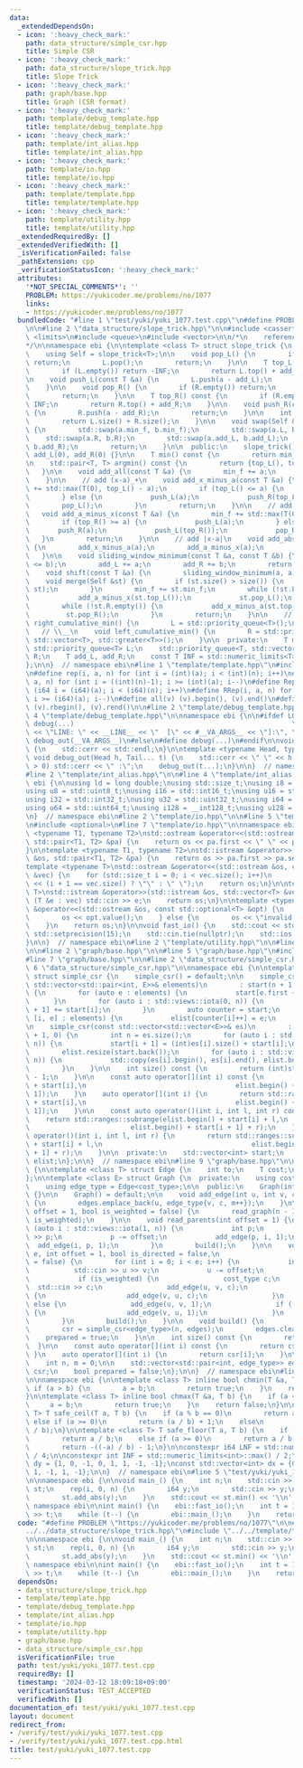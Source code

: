 ```yaml
---
data:
  _extendedDependsOn:
  - icon: ':heavy_check_mark:'
    path: data_structure/simple_csr.hpp
    title: Simple CSR
  - icon: ':heavy_check_mark:'
    path: data_structure/slope_trick.hpp
    title: Slope Trick
  - icon: ':heavy_check_mark:'
    path: graph/base.hpp
    title: Graph (CSR format)
  - icon: ':heavy_check_mark:'
    path: template/debug_template.hpp
    title: template/debug_template.hpp
  - icon: ':heavy_check_mark:'
    path: template/int_alias.hpp
    title: template/int_alias.hpp
  - icon: ':heavy_check_mark:'
    path: template/io.hpp
    title: template/io.hpp
  - icon: ':heavy_check_mark:'
    path: template/template.hpp
    title: template/template.hpp
  - icon: ':heavy_check_mark:'
    path: template/utility.hpp
    title: template/utility.hpp
  _extendedRequiredBy: []
  _extendedVerifiedWith: []
  _isVerificationFailed: false
  _pathExtension: cpp
  _verificationStatusIcon: ':heavy_check_mark:'
  attributes:
    '*NOT_SPECIAL_COMMENTS*': ''
    PROBLEM: https://yukicoder.me/problems/no/1077
    links:
    - https://yukicoder.me/problems/no/1077
  bundledCode: "#line 1 \"test/yuki/yuki_1077.test.cpp\"\n#define PROBLEM \"https://yukicoder.me/problems/no/1077\"\
    \n\n#line 2 \"data_structure/slope_trick.hpp\"\n\n#include <cassert>\n#include\
    \ <limits>\n#include <queue>\n#include <vector>\n\n/*\n    reference: https://maspypy.com/slope-trick-1-%e8%a7%a3%e8%aa%ac%e7%b7%a8\n\
    */\n\nnamespace ebi {\n\ntemplate <class T> struct slope_trick {\n  private:\n\
    \    using Self = slope_trick<T>;\n\n    void pop_L() {\n        if (L.empty())\
    \ return;\n        L.pop();\n        return;\n    }\n\n    T top_L() const {\n\
    \        if (L.empty()) return -INF;\n        return L.top() + add_L;\n    }\n\
    \n    void push_L(const T &a) {\n        L.push(a - add_L);\n        return;\n\
    \    }\n\n    void pop_R() {\n        if (R.empty()) return;\n        R.pop();\n\
    \        return;\n    }\n\n    T top_R() const {\n        if (R.empty()) return\
    \ INF;\n        return R.top() + add_R;\n    }\n\n    void push_R(const T &a)\
    \ {\n        R.push(a - add_R);\n        return;\n    }\n\n    int size() {\n\
    \        return L.size() + R.size();\n    }\n\n    void swap(Self &a, Self &b)\
    \ {\n        std::swap(a.min_f, b.min_f);\n        std::swap(a.L, b.L);\n    \
    \    std::swap(a.R, b.R);\n        std::swap(a.add_L, b.add_L);\n        std::swap(a.add_R,\
    \ b.add_R);\n        return;\n    }\n\n  public:\n    slope_trick() : min_f(0),\
    \ add_L(0), add_R(0) {}\n\n    T min() const {\n        return min_f;\n    }\n\
    \n    std::pair<T, T> argmin() const {\n        return {top_L(), top_R()};\n \
    \   }\n\n    void add_all(const T &a) {\n        min_f += a;\n        return;\n\
    \    }\n\n    // add (x-a)_+\n    void add_x_minus_a(const T &a) {\n        min_f\
    \ += std::max(T(0), top_L() - a);\n        if (top_L() <= a) {\n            push_R(a);\n\
    \        } else {\n            push_L(a);\n            push_R(top_L());\n    \
    \        pop_L();\n        }\n        return;\n    }\n\n    // add (a-x)_+\n \
    \   void add_a_minus_x(const T &a) {\n        min_f += std::max(T(0), a - top_R());\n\
    \        if (top_R() >= a) {\n            push_L(a);\n        } else {\n     \
    \       push_R(a);\n            push_L(top_R());\n            pop_R();\n     \
    \   }\n        return;\n    }\n\n    // add |x-a|\n    void add_abs(const T &a)\
    \ {\n        add_x_minus_a(a);\n        add_a_minus_x(a);\n        return;\n \
    \   }\n\n    void sliding_window_minimum(const T &a, const T &b) {\n        assert(a\
    \ <= b);\n        add_L += a;\n        add_R += b;\n        return;\n    }\n\n\
    \    void shift(const T &a) {\n        sliding_window_minimum(a, a);\n    }\n\n\
    \    void merge(Self &st) {\n        if (st.size() > size()) {\n            swap((*this),\
    \ st);\n        }\n        min_f += st.min_f;\n        while (!st.L.empty()) {\n\
    \            add_a_minus_x(st.top_L());\n            st.pop_L();\n        }\n\
    \        while (!st.R.empty()) {\n            add_x_minus_a(st.top_R());\n   \
    \         st.pop_R();\n        }\n        return;\n    }\n\n    // __/\n    void\
    \ right_cumulative_min() {\n        L = std::priority_queue<T>();\n    }\n\n \
    \   // \\__\n    void left_cumulative_min() {\n        R = std::priority_queue<T,\
    \ std::vector<T>, std::greater<T>>();\n    }\n\n  private:\n    T min_f;\n   \
    \ std::priority_queue<T> L;\n    std::priority_queue<T, std::vector<T>, std::greater<T>>\
    \ R;\n    T add_L, add_R;\n    const T INF = std::numeric_limits<T>::max() / 4;\n\
    };\n\n}  // namespace ebi\n#line 1 \"template/template.hpp\"\n#include <bits/stdc++.h>\n\
    \n#define rep(i, a, n) for (int i = (int)(a); i < (int)(n); i++)\n#define rrep(i,\
    \ a, n) for (int i = ((int)(n)-1); i >= (int)(a); i--)\n#define Rep(i, a, n) for\
    \ (i64 i = (i64)(a); i < (i64)(n); i++)\n#define RRep(i, a, n) for (i64 i = ((i64)(n)-i64(1));\
    \ i >= (i64)(a); i--)\n#define all(v) (v).begin(), (v).end()\n#define rall(v)\
    \ (v).rbegin(), (v).rend()\n\n#line 2 \"template/debug_template.hpp\"\n\n#line\
    \ 4 \"template/debug_template.hpp\"\n\nnamespace ebi {\n\n#ifdef LOCAL\n#define\
    \ debug(...)                                                      \\\n    std::cerr\
    \ << \"LINE: \" << __LINE__ << \"  [\" << #__VA_ARGS__ << \"]:\", \\\n       \
    \ debug_out(__VA_ARGS__)\n#else\n#define debug(...)\n#endif\n\nvoid debug_out()\
    \ {\n    std::cerr << std::endl;\n}\n\ntemplate <typename Head, typename... Tail>\
    \ void debug_out(Head h, Tail... t) {\n    std::cerr << \" \" << h;\n    if (sizeof...(t)\
    \ > 0) std::cerr << \" :\";\n    debug_out(t...);\n}\n\n}  // namespace ebi\n\
    #line 2 \"template/int_alias.hpp\"\n\n#line 4 \"template/int_alias.hpp\"\n\nnamespace\
    \ ebi {\n\nusing ld = long double;\nusing std::size_t;\nusing i8 = std::int8_t;\n\
    using u8 = std::uint8_t;\nusing i16 = std::int16_t;\nusing u16 = std::uint16_t;\n\
    using i32 = std::int32_t;\nusing u32 = std::uint32_t;\nusing i64 = std::int64_t;\n\
    using u64 = std::uint64_t;\nusing i128 = __int128_t;\nusing u128 = __uint128_t;\n\
    \n}  // namespace ebi\n#line 2 \"template/io.hpp\"\n\n#line 5 \"template/io.hpp\"\
    \n#include <optional>\n#line 7 \"template/io.hpp\"\n\nnamespace ebi {\n\ntemplate\
    \ <typename T1, typename T2>\nstd::ostream &operator<<(std::ostream &os, const\
    \ std::pair<T1, T2> &pa) {\n    return os << pa.first << \" \" << pa.second;\n\
    }\n\ntemplate <typename T1, typename T2>\nstd::istream &operator>>(std::istream\
    \ &os, std::pair<T1, T2> &pa) {\n    return os >> pa.first >> pa.second;\n}\n\n\
    template <typename T>\nstd::ostream &operator<<(std::ostream &os, const std::vector<T>\
    \ &vec) {\n    for (std::size_t i = 0; i < vec.size(); i++)\n        os << vec[i]\
    \ << (i + 1 == vec.size() ? \"\" : \" \");\n    return os;\n}\n\ntemplate <typename\
    \ T>\nstd::istream &operator>>(std::istream &os, std::vector<T> &vec) {\n    for\
    \ (T &e : vec) std::cin >> e;\n    return os;\n}\n\ntemplate <typename T>\nstd::ostream\
    \ &operator<<(std::ostream &os, const std::optional<T> &opt) {\n    if (opt) {\n\
    \        os << opt.value();\n    } else {\n        os << \"invalid value\";\n\
    \    }\n    return os;\n}\n\nvoid fast_io() {\n    std::cout << std::fixed <<\
    \ std::setprecision(15);\n    std::cin.tie(nullptr);\n    std::ios::sync_with_stdio(false);\n\
    }\n\n}  // namespace ebi\n#line 2 \"template/utility.hpp\"\n\n#line 5 \"template/utility.hpp\"\
    \n\n#line 2 \"graph/base.hpp\"\n\n#line 5 \"graph/base.hpp\"\n#include <ranges>\n\
    #line 7 \"graph/base.hpp\"\n\n#line 2 \"data_structure/simple_csr.hpp\"\n\n#line\
    \ 6 \"data_structure/simple_csr.hpp\"\n\nnamespace ebi {\n\ntemplate <class E>\
    \ struct simple_csr {\n    simple_csr() = default;\n\n    simple_csr(int n, const\
    \ std::vector<std::pair<int, E>>& elements)\n        : start(n + 1, 0), elist(elements.size())\
    \ {\n        for (auto e : elements) {\n            start[e.first + 1]++;\n  \
    \      }\n        for (auto i : std::views::iota(0, n)) {\n            start[i\
    \ + 1] += start[i];\n        }\n        auto counter = start;\n        for (auto\
    \ [i, e] : elements) {\n            elist[counter[i]++] = e;\n        }\n    }\n\
    \n    simple_csr(const std::vector<std::vector<E>>& es)\n        : start(es.size()\
    \ + 1, 0) {\n        int n = es.size();\n        for (auto i : std::views::iota(0,\
    \ n)) {\n            start[i + 1] = (int)es[i].size() + start[i];\n        }\n\
    \        elist.resize(start.back());\n        for (auto i : std::views::iota(0,\
    \ n)) {\n            std::copy(es[i].begin(), es[i].end(), elist.begin() + start[i]);\n\
    \        }\n    }\n\n    int size() const {\n        return (int)start.size()\
    \ - 1;\n    }\n\n    const auto operator[](int i) const {\n        return std::ranges::subrange(elist.begin()\
    \ + start[i],\n                                     elist.begin() + start[i +\
    \ 1]);\n    }\n    auto operator[](int i) {\n        return std::ranges::subrange(elist.begin()\
    \ + start[i],\n                                     elist.begin() + start[i +\
    \ 1]);\n    }\n\n    const auto operator()(int i, int l, int r) const {\n    \
    \    return std::ranges::subrange(elist.begin() + start[i] + l,\n            \
    \                         elist.begin() + start[i + 1] + r);\n    }\n    auto\
    \ operator()(int i, int l, int r) {\n        return std::ranges::subrange(elist.begin()\
    \ + start[i] + l,\n                                     elist.begin() + start[i\
    \ + 1] + r);\n    }\n\n  private:\n    std::vector<int> start;\n    std::vector<E>\
    \ elist;\n};\n\n}  // namespace ebi\n#line 9 \"graph/base.hpp\"\n\nnamespace ebi\
    \ {\n\ntemplate <class T> struct Edge {\n    int to;\n    T cost;\n    int id;\n\
    };\n\ntemplate <class E> struct Graph {\n  private:\n    using cost_type = E;\n\
    \    using edge_type = Edge<cost_type>;\n\n  public:\n    Graph(int n_) : n(n_)\
    \ {}\n\n    Graph() = default;\n\n    void add_edge(int u, int v, cost_type c)\
    \ {\n        edges.emplace_back(u, edge_type{v, c, m++});\n    }\n\n    void read_tree(int\
    \ offset = 1, bool is_weighted = false) {\n        read_graph(n - 1, offset, false,\
    \ is_weighted);\n    }\n\n    void read_parents(int offset = 1) {\n        for\
    \ (auto i : std::views::iota(1, n)) {\n            int p;\n            std::cin\
    \ >> p;\n            p -= offset;\n            add_edge(p, i, 1);\n          \
    \  add_edge(i, p, 1);\n        }\n        build();\n    }\n\n    void read_graph(int\
    \ e, int offset = 1, bool is_directed = false,\n                    bool is_weighted\
    \ = false) {\n        for (int i = 0; i < e; i++) {\n            int u, v;\n \
    \           std::cin >> u >> v;\n            u -= offset;\n            v -= offset;\n\
    \            if (is_weighted) {\n                cost_type c;\n              \
    \  std::cin >> c;\n                add_edge(u, v, c);\n                if (!is_directed)\
    \ {\n                    add_edge(v, u, c);\n                }\n            }\
    \ else {\n                add_edge(u, v, 1);\n                if (!is_directed)\
    \ {\n                    add_edge(v, u, 1);\n                }\n            }\n\
    \        }\n        build();\n    }\n\n    void build() {\n        assert(!prepared);\n\
    \        csr = simple_csr<edge_type>(n, edges);\n        edges.clear();\n    \
    \    prepared = true;\n    }\n\n    int size() const {\n        return n;\n  \
    \  }\n\n    const auto operator[](int i) const {\n        return csr[i];\n   \
    \ }\n    auto operator[](int i) {\n        return csr[i];\n    }\n\n  private:\n\
    \    int n, m = 0;\n\n    std::vector<std::pair<int, edge_type>> edges;\n    simple_csr<edge_type>\
    \ csr;\n    bool prepared = false;\n};\n\n}  // namespace ebi\n#line 8 \"template/utility.hpp\"\
    \n\nnamespace ebi {\n\ntemplate <class T> inline bool chmin(T &a, T b) {\n   \
    \ if (a > b) {\n        a = b;\n        return true;\n    }\n    return false;\n\
    }\n\ntemplate <class T> inline bool chmax(T &a, T b) {\n    if (a < b) {\n   \
    \     a = b;\n        return true;\n    }\n    return false;\n}\n\ntemplate <class\
    \ T> T safe_ceil(T a, T b) {\n    if (a % b == 0)\n        return a / b;\n   \
    \ else if (a >= 0)\n        return (a / b) + 1;\n    else\n        return -((-a)\
    \ / b);\n}\n\ntemplate <class T> T safe_floor(T a, T b) {\n    if (a % b == 0)\n\
    \        return a / b;\n    else if (a >= 0)\n        return a / b;\n    else\n\
    \        return -((-a) / b) - 1;\n}\n\nconstexpr i64 LNF = std::numeric_limits<i64>::max()\
    \ / 4;\n\nconstexpr int INF = std::numeric_limits<int>::max() / 2;\n\nconst std::vector<int>\
    \ dy = {1, 0, -1, 0, 1, 1, -1, -1};\nconst std::vector<int> dx = {0, 1, 0, -1,\
    \ 1, -1, 1, -1};\n\n}  // namespace ebi\n#line 5 \"test/yuki/yuki_1077.test.cpp\"\
    \n\nnamespace ebi {\n\nvoid main_() {\n    int n;\n    std::cin >> n;\n    slope_trick<i64>\
    \ st;\n    rep(i, 0, n) {\n        i64 y;\n        std::cin >> y;\n        st.left_cumulative_min();\n\
    \        st.add_abs(y);\n    }\n    std::cout << st.min() << '\\n';\n}\n\n}  //\
    \ namespace ebi\n\nint main() {\n    ebi::fast_io();\n    int t = 1;\n    // std::cin\
    \ >> t;\n    while (t--) {\n        ebi::main_();\n    }\n    return 0;\n}\n"
  code: "#define PROBLEM \"https://yukicoder.me/problems/no/1077\"\n\n#include \"\
    ../../data_structure/slope_trick.hpp\"\n#include \"../../template/template.hpp\"\
    \n\nnamespace ebi {\n\nvoid main_() {\n    int n;\n    std::cin >> n;\n    slope_trick<i64>\
    \ st;\n    rep(i, 0, n) {\n        i64 y;\n        std::cin >> y;\n        st.left_cumulative_min();\n\
    \        st.add_abs(y);\n    }\n    std::cout << st.min() << '\\n';\n}\n\n}  //\
    \ namespace ebi\n\nint main() {\n    ebi::fast_io();\n    int t = 1;\n    // std::cin\
    \ >> t;\n    while (t--) {\n        ebi::main_();\n    }\n    return 0;\n}"
  dependsOn:
  - data_structure/slope_trick.hpp
  - template/template.hpp
  - template/debug_template.hpp
  - template/int_alias.hpp
  - template/io.hpp
  - template/utility.hpp
  - graph/base.hpp
  - data_structure/simple_csr.hpp
  isVerificationFile: true
  path: test/yuki/yuki_1077.test.cpp
  requiredBy: []
  timestamp: '2024-03-12 18:09:18+09:00'
  verificationStatus: TEST_ACCEPTED
  verifiedWith: []
documentation_of: test/yuki/yuki_1077.test.cpp
layout: document
redirect_from:
- /verify/test/yuki/yuki_1077.test.cpp
- /verify/test/yuki/yuki_1077.test.cpp.html
title: test/yuki/yuki_1077.test.cpp
---
```

